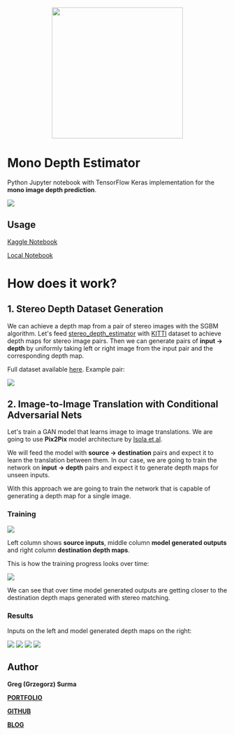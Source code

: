 <h3 align="center">
  <img src="assets/mono_depth_estimator_icon_web.png" width="300">
</h3>

# Mono Depth Estimator

Python Jupyter notebook with TensorFlow Keras implementation for the **mono image depth prediction**.

<img src="assets/result4.gif">

## Usage
 
[Kaggle Notebook](https://www.kaggle.com/greg115/pix2pix-depth-estimation)

[Local Notebook](Pix2Pix-DepthEstimation.ipynb)


# How does it work?

## 1. Stereo Depth Dataset Generation

We can achieve a depth map from a pair of stereo images with the SGBM algorithm. Let's feed [stereo\_depth\_estimator](https://github.com/gsurma/stereo_depth_estimator) with [KITTI](http://www.cvlibs.net/datasets/kitti/) dataset to achieve depth maps for stereo image pairs. Then we can generate pairs of **input -> depth** by uniformly taking left or right image from the input pair and the corresponding depth map.

Full dataset available [here](https://www.kaggle.com/greg115/pix2pix-depth). Example pair:

<img src="assets/input_depth.png">


## 2. Image-to-Image Translation with Conditional Adversarial Nets

Let's train a GAN model that learns image to image translations. We are going to use **Pix2Pix** model architecture by [Isola et al](https://phillipi.github.io/pix2pix/).

We will feed the model with **source -> destination** pairs and expect it to learn the translation between them. In our case, we are going to train the network on **input -> depth** pairs and expect it to generate depth maps for unseen inputs. 

With this approach we are going to train the network that is capable of generating a depth map for a single image.

### Training


<img src="assets/training_example.png" >

Left column shows **source inputs**, middle column **model generated outputs** and right column **destination depth maps**. 


This is how the training progress looks over time:


<img src="assets/training.gif">

We can see that over time model generated outputs are getting closer to the destination depth maps generated with stereo matching.

### Results

Inputs on the left and model generated depth maps on the right:

<img src="assets/result1.gif">
<img src="assets/result2.gif">
<img src="assets/result3.gif">
<img src="assets/result4.gif">


## Author

**Greg (Grzegorz) Surma**

[**PORTFOLIO**](https://gsurma.github.io)

[**GITHUB**](https://github.com/gsurma)

[**BLOG**](https://medium.com/@gsurma)

